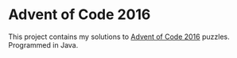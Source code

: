 # Advent of Code 2016

This project contains my solutions to [Advent of Code 2016](http://adventofcode.com/2016) puzzles.
Programmed in Java.
